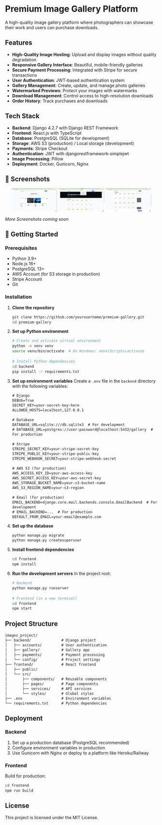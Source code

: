 # Premium Image Gallery Platform

A high-quality image gallery platform where photographers can showcase their work and users can purchase downloads.

## Features

- **High-Quality Image Hosting**: Upload and display images without quality degradation
- **Responsive Gallery Interface**: Beautiful, mobile-friendly galleries
- **Secure Payment Processing**: Integrated with Stripe for secure transactions
- **User Authentication**: JWT-based authentication system
- **Gallery Management**: Create, update, and manage photo galleries
- **Watermarked Previews**: Protect your images with watermarks
- **Download Management**: Control access to high-resolution downloads
- **Order History**: Track purchases and downloads

## Tech Stack

- **Backend**: Django 4.2.7 with Django REST Framework
- **Frontend**: React.js with TypeScript
- **Database**: PostgreSQL (SQLite for development)
- **Storage**: AWS S3 (production) / Local storage (development)
- **Payments**: Stripe Checkout
- **Authentication**: JWT with djangorestframework-simplejwt
- **Image Processing**: Pillow
- **Deployment**: Docker, Gunicorn, Nginx

## 📸 Screenshots

<div align="center">
  <img src="./docs/screenshots/events-page.png" alt="Events Page" width="30%">
  <img src="./docs/screenshots/event-detail.png" alt="Event Detail" width="30%">
  <img src="./docs/screenshots/checkout.png" alt="Checkout" width="30%">
</div>

*More Screenshots coming soon*

## 🚀 Getting Started

### Prerequisites

- Python 3.9+
- Node.js 16+
- PostgreSQL 13+
- AWS Account (for S3 storage in production)
- Stripe Account
- Git

### Installation

1. **Clone the repository**
   ```bash
   git clone https://github.com/yourusername/premium-gallery.git
   cd premium-gallery
   ```

2. **Set up Python environment**
   ```bash
   # Create and activate virtual environment
   python -m venv venv
   source venv/bin/activate  # On Windows: venv\Scripts\activate
   
   # Install Python dependencies
   cd backend
   pip install -r requirements.txt
   ```

3. **Set up environment variables**
   Create a `.env` file in the `backend` directory with the following variables:
   ```
   # Django
   DEBUG=True
   SECRET_KEY=your-secret-key-here
   ALLOWED_HOSTS=localhost,127.0.0.1
   
   # Database
   DATABASE_URL=sqlite:///db.sqlite3  # For development
   # DATABASE_URL=postgres://user:password@localhost:5432/gallery  # For production
   
   # Stripe
   STRIPE_SECRET_KEY=your-stripe-secret-key
   STRIPE_PUBLIC_KEY=your-stripe-public-key
   STRIPE_WEBHOOK_SECRET=your-stripe-webhook-secret
   
   # AWS S3 (for production)
   AWS_ACCESS_KEY_ID=your-aws-access-key
   AWS_SECRET_ACCESS_KEY=your-aws-secret-key
   AWS_STORAGE_BUCKET_NAME=your-s3-bucket-name
   AWS_S3_REGION_NAME=your-s3-region
   
   # Email (for production)
   EMAIL_BACKEND=django.core.mail.backends.console.EmailBackend  # For development
   # EMAIL_BACKEND=...  # For production
   DEFAULT_FROM_EMAIL=your-email@example.com
   ```

4. **Set up the database**
   ```bash
   python manage.py migrate
   python manage.py createsuperuser
   ```

5. **Install frontend dependencies**
   ```bash
   cd frontend
   npm install
   ```

6. **Run the development servers**
   In the project root:
   ```bash
   # Backend
   python manage.py runserver
   
   # Frontend (in a new terminal)
   cd frontend
   npm start
   ```

## Project Structure

```
images_project/
├── backend/              # Django project
│   ├── accounts/         # User authentication
│   ├── gallery/          # Gallery app
│   ├── payments/         # Payment processing
│   └── config/           # Project settings
├── frontend/             # React frontend
│   ├── public/
│   └── src/
│       ├── components/   # Reusable components
│       ├── pages/        # Page components
│       ├── services/     # API services
│       └── styles/       # Global styles
├── .env                  # Environment variables
└── requirements.txt      # Python dependencies
```

## Deployment

### Backend

1. Set up a production database (PostgreSQL recommended)
2. Configure environment variables in production
3. Use Gunicorn with Nginx or deploy to a platform like Heroku/Railway

### Frontend

Build for production:
```bash
cd frontend
npm run build
```

## License

This project is licensed under the MIT License.




